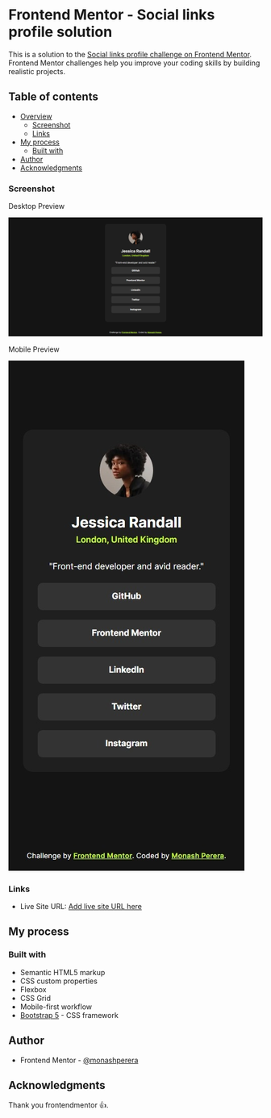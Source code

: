 # Frontend Mentor - Social links profile solution

This is a solution to the [Social links profile challenge on Frontend Mentor](https://www.frontendmentor.io/challenges/social-links-profile-UG32l9m6dQ). Frontend Mentor challenges help you improve your coding skills by building realistic projects. 

## Table of contents

- [Overview](#overview)
  - [Screenshot](#screenshot)
  - [Links](#links)
- [My process](#my-process)
  - [Built with](#built-with)
- [Author](#author)
- [Acknowledgments](#acknowledgments)

### Screenshot

Desktop Preview

![Solution preview for the QR code component Desktop](./assets/screenshots/desktop.jpeg)

Mobile Preview

![Solution preview for the QR code component coding challenge](./assets/screenshots/mobile.jpeg)

### Links

- Live Site URL: [Add live site URL here](https://your-live-site-url.com)

## My process

### Built with

- Semantic HTML5 markup
- CSS custom properties
- Flexbox
- CSS Grid
- Mobile-first workflow
- [Bootstrap 5](https://getbootstrap.com) - CSS framework

## Author

- Frontend Mentor - [@monashperera](https://www.frontendmentor.io/profile/monashperera)

## Acknowledgments

Thank you frontendmentor 👍.
